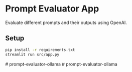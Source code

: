 # Prompt Evaluator App

Evaluate different prompts and their outputs using OpenAI.

## Setup

```bash
pip install -r requirements.txt
streamlit run src/app.py
```
#   p r o m p t - e v a l u a t o r - o l l a m a  
 #   p r o m p t - e v a l u a t o r - o l l a m a  
 